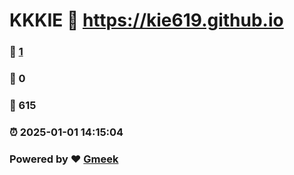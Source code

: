 # KKKIE :link: https://kie619.github.io 
### :page_facing_up: [1](https://kie619.github.io/tag.html) 
### :speech_balloon: 0 
### :hibiscus: 615 
### :alarm_clock: 2025-01-01 14:15:04 
### Powered by :heart: [Gmeek](https://github.com/Meekdai/Gmeek)
